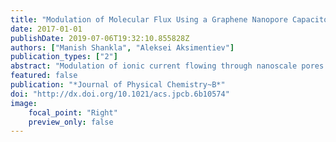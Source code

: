 ```yaml
---
title: "Modulation of Molecular Flux Using a Graphene Nanopore Capacitor"
date: 2017-01-01
publishDate: 2019-07-06T19:32:10.855828Z
authors: ["Manish Shankla", "Aleksei Aksimentiev"]
publication_types: ["2"]
abstract: "Modulation of ionic current flowing through nanoscale pores is one of the fundamental biological processes. Inspired by nature, nanopores in synthetic solid-state membranes are being developed to enable rapid analysis of biological macromolecules and to serve as elements of nanofludic circuits. Here, we  theoretically investigate ion and water transport through a graphene-insulator-graphene membrane containing a single, electrolyte-filled nanopore. By means of all-atom molecular dynamics simulations we show  that the charge state of such a graphene nanopore capacitor  can  regulate both the selectivity and the magnitude of the nanopore ionic current. At a fixed transmembrane bias, the ionic current can be switched from being carried by an equal mixture of cations and anions to being carried almost exclusively by either cationic or anionic species, depending on the the sign of the charge assigned to both plates of the capacitor.   Assigning the plates of the capacitor opposite sign charges can either increase the nanopore current or reduce it substantially, depending on the polarity of the  bias driving the transmembrane current. Facilitated by dynamic inversion of the nanopore surface charge, such ionic current modulations are found to occur despite the physical dimensions of the nanopore being an order of magnitude larger than the screening length of the electrolyte. The  ionic current rectification is accompanied by a pronounced electro-osmotic effect that can transport neutral molecules such as proteins and drugs across the solid-state membrane and thereby serve as an interface between electronic and chemical signals."
featured: false
publication: "*Journal of Physical Chemistry~B*"
doi: "http://dx.doi.org/10.1021/acs.jpcb.6b10574"
image:
    focal_point: "Right"
    preview_only: false
---
```


